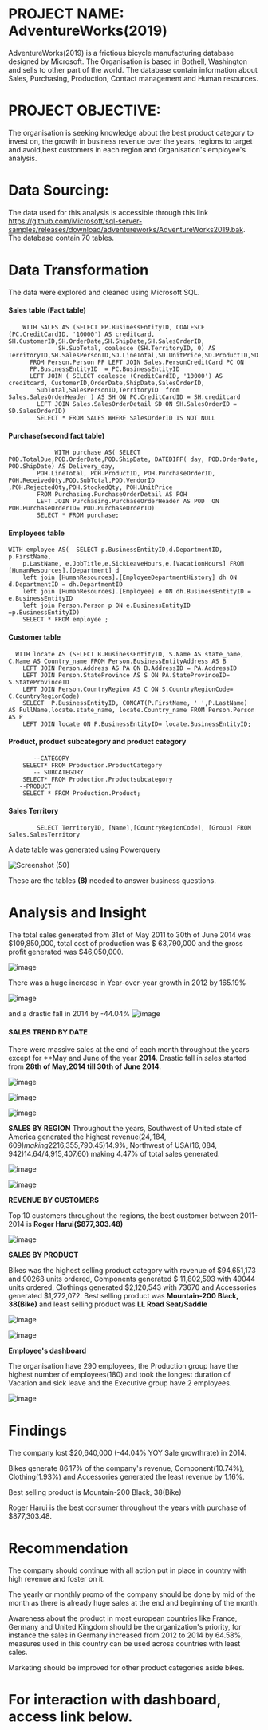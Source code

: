 # PROJECT NAME: AdventureWorks(2019)
AdventureWorks(2019) is a frictious bicycle manufacturing database designed by Microsoft. The Organisation is based in Bothell, Washington and sells to other part of the world. The database contain information about Sales, Purchasing, Production, Contact management and Human resources.


# PROJECT OBJECTIVE: 
The organisation is seeking knowledge about the best product category to invest on, the growth in business revenue over the years, regions to target and avoid,best customers in each region and Organisation's employee's analysis.

# Data Sourcing: 
The data used for this analysis is accessible through this link https://github.com/Microsoft/sql-server-samples/releases/download/adventureworks/AdventureWorks2019.bak.
The database contain 70 tables.

# Data Transformation
The data were explored and cleaned  using Microsoft SQL. 
#### Sales table (Fact table)
        WITH SALES AS (SELECT PP.BusinessEntityID, COALESCE (PC.CreditCardID, '10000') AS creditcard, SH.CustomerID,SH.OrderDate,SH.ShipDate,SH.SalesOrderID,
              	  SH.SubTotal, coalesce (SH.TerritoryID, 0) AS   TerritoryID,SH.SalesPersonID,SD.LineTotal,SD.UnitPrice,SD.ProductID,SD.OrderQty,SD.UnitPriceDiscount
		  FROM Person.Person PP LEFT JOIN Sales.PersonCreditCard PC ON 
		  PP.BusinessEntityID  = PC.BusinessEntityID 
		  LEFT JOIN ( SELECT coalesce (CreditCardID, '10000') AS creditcard, CustomerID,OrderDate,ShipDate,SalesOrderID,
			SubTotal,SalesPersonID,TerritoryID  from Sales.SalesOrderHeader ) AS SH ON PC.CreditCardID = SH.creditcard 
			LEFT JOIN Sales.SalesOrderDetail SD ON SH.SalesOrderID = SD.SalesOrderID)
			SELECT * FROM SALES WHERE SalesOrderID IS NOT NULL
#### Purchase(second fact table)
                 WITH purchase AS( SELECT POD.TotalDue,POD.OrderDate,POD.ShipDate, DATEDIFF( day, POD.OrderDate, POD.ShipDate) AS Delivery_day,
			POH.LineTotal, POH.ProductID, POH.PurchaseOrderID, POH.ReceivedQty,POD.SubTotal,POD.VendorID ,POH.RejectedQty,POH.StockedQty, POH.UnitPrice
			FROM Purchasing.PurchaseOrderDetail AS POH
			LEFT JOIN Purchasing.PurchaseOrderHeader AS POD  ON POH.PurchaseOrderID= POD.PurchaseOrderID)
			SELECT * FROM purchase;
#### Employees table

	WITH employee AS(  SELECT p.BusinessEntityID,d.DepartmentID, p.FirstName,
		p.LastName, e.JobTitle,e.SickLeaveHours,e.[VacationHours] FROM [HumanResources].[Department] d
		left join [HumanResources].[EmployeeDepartmentHistory] dh ON d.DepartmentID = dh.DepartmentID
		left join [HumanResources].[Employee] e ON dh.BusinessEntityID = e.BusinessEntityID
		left join Person.Person p ON e.BusinessEntityID =p.BusinessEntityID)
		SELECT * FROM employee ;
#### Customer table

      WITH locate AS (SELECT B.BusinessEntityID, S.Name AS state_name, C.Name AS Country_name FROM Person.BusinessEntityAddress AS B
		LEFT JOIN Person.Address AS PA ON B.AddressID = PA.AddressID
		LEFT JOIN Person.StateProvince AS S ON PA.StateProvinceID= S.StateProvinceID
		LEFT JOIN Person.CountryRegion AS C ON S.CountryRegionCode= C.CountryRegionCode)
		SELECT  P.BusinessEntityID, CONCAT(P.FirstName, ' ',P.LastName)  AS FullName,locate.state_name, locate.Country_name FROM Person.Person AS P
		LEFT JOIN locate ON P.BusinessEntityID= locate.BusinessEntityID;
#### Product, product subcategory and product category

           --CATEGORY
		SELECT* FROM Production.ProductCategory
           -- SUBCATEGORY
		SELECT* FROM Production.Productsubcategory
	   --PRODUCT
		SELECT * FROM Production.Product;
		
#### Sales Territory

			SELECT TerritoryID, [Name],[CountryRegionCode], [Group] FROM Sales.SalesTerritory
			
A date table was generated using Powerquery

![Screenshot (50)](https://user-images.githubusercontent.com/109418747/184531083-5476c83d-fec0-4bb9-a1fd-f42f594ad214.png)

These are the tables **(8)** needed to answer business questions.

# Analysis and Insight

The total sales generated from 31st of May 2011 to 30th of June 2014 was $109,850,000, total cost of production was $ 63,790,000 and the gross profit generated was $46,050,000.
 
 ![image](https://user-images.githubusercontent.com/109418747/184532543-c1fa36c3-9ae9-42ae-8baf-dc928bb294f5.png)
 
 There was a huge increase in Year-over-year growth in 2012 by 165.19%
 
 
 ![image](https://user-images.githubusercontent.com/109418747/184533221-403e4e92-123d-4023-86b9-080ddb0ad790.png)
 
 
 and a drastic fall in 2014 by -44.04%
 ![image](https://user-images.githubusercontent.com/109418747/184533107-92b924ff-825d-428d-b0f3-3893bc5f1815.png)


#### SALES TREND BY DATE

There were massive sales at the end of each month throughout the years except for **May and June of the year **2014**. Drastic fall in sales started from **28th of May,2014 till  30th of June 2014**.

![image](https://user-images.githubusercontent.com/109418747/184536887-541e880b-24d8-454e-936b-4d4bfd5e0a8c.png)


![image](https://user-images.githubusercontent.com/109418747/184536925-eed06f58-41ba-4377-a4b0-4b2a236607af.png)


![image](https://user-images.githubusercontent.com/109418747/184536953-53ccc1f1-4ad3-404d-aaed-6927521b26a6.png)


**SALES BY REGION**
Throughout the years, Southwest of United state of America generated the highest revenue($24,184,609) making 22% of the revenue, Canada($16,355,790.45)14.9%, Northwest of USA($16,084,942)14.64/% and the least revenue was generated in Germany($4,915,407.60) making 4.47% of total sales generated.


![image](https://user-images.githubusercontent.com/109418747/184537765-99cf3811-bd73-4aeb-9b4f-8e70fe015bdf.png)

![image](https://user-images.githubusercontent.com/109418747/184537789-314fa7df-570c-4f2a-be6a-e2b15305f56f.png)


**REVENUE BY CUSTOMERS**

 Top 10 customers throughout the regions, the best customer between 2011-2014 is **Roger Harui($877,303.48)**
 
 ![image](https://user-images.githubusercontent.com/109418747/184540249-d76602e6-bcb7-485f-92e0-302b457e5b5d.png)
 
 
 **SALES BY PRODUCT**
 
 Bikes was the highest selling product category with revenue of $94,651,173 and 90268 units ordered, Components generated $ 11,802,593 with 49044 units ordered,  Clothings generated $2,120,543 with 73670 and Accessories generated $1,272,072. Best selling product was **Mountain-200 Black, 38(Bike)** and least selling product was **LL Road Seat/Saddle**
 
 
 ![image](https://user-images.githubusercontent.com/109418747/184541446-6f5a301e-590f-43dc-b38c-129fbfdfeff3.png)
 
 ![image](https://user-images.githubusercontent.com/109418747/184541824-edeb8fe1-ac11-4504-bb58-41907acd8346.png)
 
 
**Employee's dashboard**

The organisation have 290 employees, the Production group have the highest number of employees(180) and took the longest duration of Vacation and sick leave and the Executive group have 2 employees.


![image](https://user-images.githubusercontent.com/109418747/184542273-13547359-0abc-409b-a1a8-280c7d420be0.png)

# Findings 
The company lost $20,640,000 (-44.04% YOY Sale growthrate) in 2014.

Bikes generate 86.17% of the company's revenue, Component(10.74%), Clothing(1.93%) and Accessories generated the least revenue by 1.16%.

Best selling product is Mountain-200 Black, 38(Bike)

Roger Harui is the best consumer throughout the years with purchase of $877,303.48.


# Recommendation
The company should continue with all action put in place in country with high revenue and foster on it.

The yearly or monthly promo of the company should be done by mid of the month as there is already huge sales at the end and beginning of the month.

Awareness about the product in most european countries like France, Germany and United Kingdom should be the organization's priority, for instance the sales in Germany increased from 2012 to 2014 by 64.58%, measures used in this country can be used across countries with least sales.

Marketing should be improved for other product categories aside bikes.

# For interaction with dashboard, access link below.



